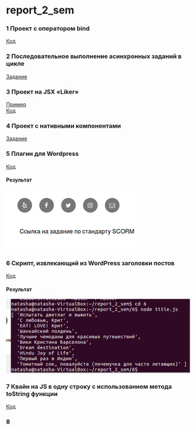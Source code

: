 # report_2_sem

### 1 Проект с оператором bind
[Код](https://github.com/nvkuznetsova/report_2_sem/tree/master/1)

### 2  Последовательное выполнение асинхронных заданий в цикле
[Задание](https://codepen.io/nvkuznetsova/pen/MVVERy?editors=0011)

### 3 Проект на JSX «Liker»
[Пример](https://nvkuznetsova.github.io/reactliker/)<br>
[Код](https://github.com/nvkuznetsova/reactliker)

### 4 Проект с нативными компонентами
[Задание](https://codepen.io/nvkuznetsova/pen/gzGZJM)

### 5 Плагин для Wordpress
[Код](https://github.com/nvkuznetsova/report_2_sem/tree/master/5)<br>
#### Результат<br>
![screenshot of sample](https://github.com/nvkuznetsova/report_2_sem/blob/master/5.png)

### 6 Скрипт, извлекающий из WordPress заголовки постов
[Код](https://github.com/nvkuznetsova/report_2_sem/tree/master/6)<br>
#### Результат<br>
![screenshot of sample](https://github.com/nvkuznetsova/report_2_sem/blob/master/6.png)


### 7 Квайн на JS в одну строку с использованием метода toString функции
[Код](https://github.com/nvkuznetsova/lab_2sem/blob/master/js2/practice/qv.js)

### 8
